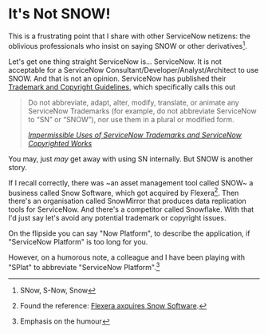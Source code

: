 # It's Not SNOW!

This is a frustrating point that I share with other ServiceNow netizens: the oblivious professionals who insist on saying SNOW or other derivatives[^1].

Let's get one thing straight ServiceNow is... ServiceNow. It is not acceptable for a ServiceNow Consultant/Developer/Analyst/Architect to use SNOW. And that is not an opinion. ServiceNow has published their [Trademark and Copyright Guidelines](https://www.servicenow.com/trademarks.html), which specifically calls this out

> Do not abbreviate, adapt, alter, modify, translate, or animate any ServiceNow Trademarks (for example, do not abbreviate ServiceNow to “SN” or “SNOW”), nor use them in a plural or modified form.
> 
> *[Impermissible Uses of ServiceNow Trademarks and ServiceNow Copyrighted Works ](https://www.servicenow.com/trademarks.html#Impermissible-Uses)*

You may, just *may* get away with using SN internally. But SNOW is another story. 

If I recall correctly, there was ~an asset management tool called SNOW~ a business called Snow Software, which got acquired by Flexera[^3]. Then there's an organisation called SnowMirror that produces data replication tools for ServiceNow. And there's a competitor called Snowflake. With that I'd just say let's avoid any potential trademark or copyright issues.

On the flipside you can say "Now Platform", to describe the application, if "ServiceNow Platform" is too long for you.

However, on a humorous note, a colleague and I have been playing with "SPlat" to abbreviate "ServiceNow Platform".[^2]

[^1]: SNow, S-Now, Snow
[^2]: Emphasis on the humour
[^3]: Found the reference: [Flexera axquires Snow Software](https://www.flexera.com/more/snowsoftware). 
